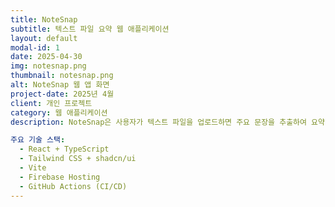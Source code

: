 ```yaml
---
title: NoteSnap
subtitle: 텍스트 파일 요약 웹 애플리케이션
layout: default
modal-id: 1
date: 2025-04-30
img: notesnap.png
thumbnail: notesnap.png
alt: NoteSnap 웹 앱 화면
project-date: 2025년 4월
client: 개인 프로젝트
category: 웹 애플리케이션
description: NoteSnap은 사용자가 텍스트 파일을 업로드하면 주요 문장을 추출하여 요약 결과를 보여주는 웹 애플리케이션입니다. GPT나 외부 AI API 없이 브라우저 내에서 요약 알고리즘이 작동하며, 깔끔하고 직관적인 UI로 구현되었습니다. 정적 파일로 빌드된 프로젝트는 Firebase Hosting에 배포되며, GitHub Actions를 통한 자동 배포 파이프라인을 구축했습니다.

주요 기술 스택:
  - React + TypeScript
  - Tailwind CSS + shadcn/ui
  - Vite
  - Firebase Hosting
  - GitHub Actions (CI/CD)
---
```

